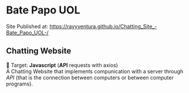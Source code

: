 # Bate Papo UOL
Site Published at: https://rayyventura.github.io/Chatting_Site_-Bate_Papo_UOL-/

## Chatting Website</br>
🎯 Target: **Javascript** (**API** requests with axios)</br>
A Chatting Website that implements compunication with a server through<br>
 *API* (that is the connection between computers or between computer programs).
